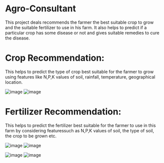 # Agro-Consultant


This project deals recommends the farmer the best suitable crop to grow and the suitable fertilizer to use in his farm. It also helps to predict if a particular crop has some disease or not and gives suitable remedies to cure the disease.

# Crop Recommendation:

This helps to predict the type of crop best suitable for the farmer to grow using features like N,P,K values of soil, rainfall, temperature, geographical location.

![image](https://user-images.githubusercontent.com/70806987/170834809-5728456d-618a-4097-8479-fea2d5eb899d.png)
![image](https://user-images.githubusercontent.com/70806987/170834847-e27c4618-a19a-40fb-8766-3842737d220a.png)

# Fertilizer Recommendation:

This helps to predict the fertilizer best suitable for the farmer to use in this farm by considering featuressuch as N,P,K values of soil, the type of soil, the crop to be grown etc.

![image](https://user-images.githubusercontent.com/70806987/170834851-810b31bf-5508-4463-84ab-5d2c21e40801.png)
![image](https://user-images.githubusercontent.com/70806987/170834855-62efe1d6-a5d9-4f06-a039-82075a6fdfe9.png)



![image](https://user-images.githubusercontent.com/70806987/170834860-4ed71aff-9776-4e27-8101-8233ce0d46d1.png)
![image](https://user-images.githubusercontent.com/70806987/170834863-e090efa5-dde8-4bd8-978b-108a4c877a97.png)

